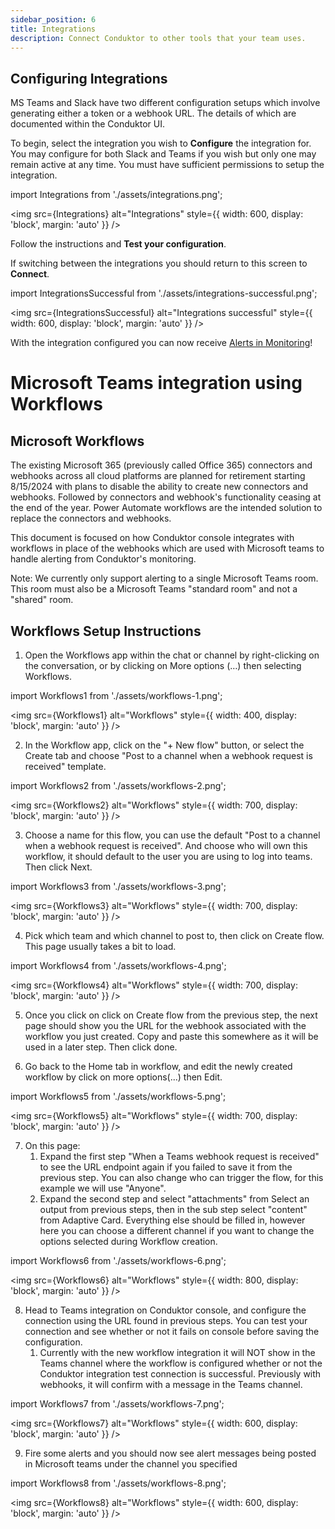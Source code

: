 ```yaml
---
sidebar_position: 6
title: Integrations
description: Connect Conduktor to other tools that your team uses.
---
```


## Configuring Integrations

MS Teams and Slack have two different configuration setups which involve generating either a token or a webhook URL. The details of which are documented within the Conduktor UI.

To begin, select the integration you wish to **Configure** the integration for. You may configure for both Slack and Teams if you wish but only one may remain active at any time. You must have sufficient permissions to setup the integration.

import Integrations from './assets/integrations.png';

<img src={Integrations} alt="Integrations" style={{ width: 600, display: 'block', margin: 'auto' }} />

Follow the instructions and **Test your configuration**.

If switching between the integrations you should return to this screen to **Connect**.

import IntegrationsSuccessful from './assets/integrations-successful.png';

<img src={IntegrationsSuccessful} alt="Integrations successful" style={{ width: 600, display: 'block', margin: 'auto' }} />

With the integration configured you can now receive [Alerts in Monitoring](/platform/navigation/monitoring/getting-started/create-alert/)!

# Microsoft Teams integration using Workflows

## Microsoft Workflows

The existing Microsoft 365 (previously called Office 365) connectors and webhooks across all cloud platforms are planned for retirement starting 8/15/2024 with plans to disable the ability to create new connectors and webhooks. Followed by connectors and webhook's functionality ceasing at the end of the year. Power Automate workflows are the intended solution to replace the connectors and webhooks.

This document is focused on how Conduktor console integrates with workflows in place of the webhooks which are used with Microsoft teams to handle alerting from Conduktor's monitoring.

Note: We currently only support alerting to a single Microsoft Teams room.  This room must also be a Microsoft Teams "standard room" and not a "shared" room.

## Workflows Setup Instructions

1.  Open the Workflows app within the chat or channel by right-clicking on the conversation, or by clicking on More options (…) then selecting Workflows.

import Workflows1 from './assets/workflows-1.png';

<img src={Workflows1} alt="Workflows" style={{ width: 400, display: 'block', margin: 'auto' }} />

2.  In the Workflow app, click on the "+ New flow" button, or select the Create tab and choose "Post to a channel when a webhook request is received" template.

import Workflows2 from './assets/workflows-2.png';

<img src={Workflows2} alt="Workflows" style={{ width: 700, display: 'block', margin: 'auto' }} />

3.  Choose a name for this flow, you can use the default "Post to a channel when a webhook request is received". And choose who will own this workflow, it should default to the user you are using to log into teams. Then click Next.

import Workflows3 from './assets/workflows-3.png';

<img src={Workflows3} alt="Workflows" style={{ width: 700, display: 'block', margin: 'auto' }} />

4.  Pick which team and which channel to post to, then click on Create flow. This page usually takes a bit to load.

import Workflows4 from './assets/workflows-4.png';

<img src={Workflows4} alt="Workflows" style={{ width: 700, display: 'block', margin: 'auto' }} />

5.  Once you click on click on Create flow from the previous step, the next page should show you the URL for the webhook associated with the workflow you just created. Copy and paste this somewhere as it will be used in a later step. Then click done.

6.  Go back to the Home tab in workflow, and edit the newly created workflow by click on more options(...) then Edit.

import Workflows5 from './assets/workflows-5.png';

<img src={Workflows5} alt="Workflows" style={{ width: 700, display: 'block', margin: 'auto' }} />

7.  On this page:
    1.  Expand the first step "When a Teams webhook request is received" to see the URL endpoint again if you failed to save it from the previous step. You can also change who can trigger the flow, for this example we will use "Anyone".
    2.  Expand the second step and select "attachments" from Select an output from previous steps, then in the sub step select "content" from Adaptive Card. Everything else should be filled in, however here you can choose a different channel if you want to change the options selected during Workflow creation.

import Workflows6 from './assets/workflows-6.png';

<img src={Workflows6} alt="Workflows" style={{ width: 800, display: 'block', margin: 'auto' }} />

8.  Head to Teams integration on Conduktor console, and configure the connection using the URL found in previous steps. You can test your connection and see whether or not it fails on console before saving the configuration.
    1.  Currently with the new workflow integration it will NOT show in the Teams channel where the workflow is configured whether or not the Conduktor integration test connection is successful. Previously with webhooks, it will confirm with a message in the Teams channel.

import Workflows7 from './assets/workflows-7.png';

<img src={Workflows7} alt="Workflows" style={{ width: 600, display: 'block', margin: 'auto' }} />

9.  Fire some alerts and you should now see alert messages being posted in Microsoft teams under the channel you specified

import Workflows8 from './assets/workflows-8.png';

<img src={Workflows8} alt="Workflows" style={{ width: 600, display: 'block', margin: 'auto' }} />